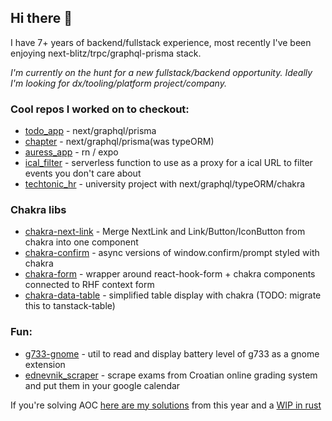 ## Hi there 👋

I have 7+ years of backend/fullstack experience, most recently I've been enjoying next-blitz/trpc/graphql-prisma stack. 

*I'm currently on the hunt for a new fullstack/backend opportunity. Ideally I'm looking for dx/tooling/platform project/company.*

### Cool repos I worked on to checkout:
- [todo_app](https://github.com/Zeko369/todo_app) - next/graphql/prisma
- [chapter](https://github.com/freeCodeCamp/chapter) - next/graphql/prisma(was typeORM)
- [auress_app](https://github.com/Zeko369/auress-app) - rn / expo
- [ical_filter](https://github.com/Zeko369/ical-filter) - serverless function to use as a proxy for a ical URL to filter events you don't care about
- [techtonic_hr](https://github.com/Zeko369/tectonichr) - university project with next/graphql/typeORM/chakra

### Chakra libs
- [chakra-next-link](https://github.com/Zeko369/chakra-next-link) - Merge NextLink and Link/Button/IconButton from chakra into one component
- [chakra-confirm](https://github.com/Zeko369/chakra-confirm) - async versions of window.confirm/prompt styled with chakra
- [chakra-form](https://github.com/Zeko369/chakra-form) - wrapper around react-hook-form + chakra components connected to RHF context form
- [chakra-data-table](https://github.com/Zeko369/chakra-data-table) - simplified table display with chakra (TODO: migrate this to tanstack-table)

### Fun:
- [g733-gnome](https://github.com/Zeko369/g733-gnome-shell) - util to read and display battery level of g733 as a gnome extension
- [ednevnik_scraper](https://github.com/Zeko369/ednevnik_scraper) - scrape exams from Croatian online grading system and put them in your google calendar

If you're solving AOC [here are my solutions](https://github.com/Zeko369/Advent-of-code-2022) from this year and a [WIP in rust](https://github.com/Zeko369/aoc-rust-2022)